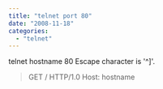 ```yaml
---
title: "telnet port 80"
date: "2008-11-18"
categories: 
  - "telnet"
---
```


telnet hostname 80 Escape character is '^\]'.

> GET / HTTP/1.0 Host: hostname
